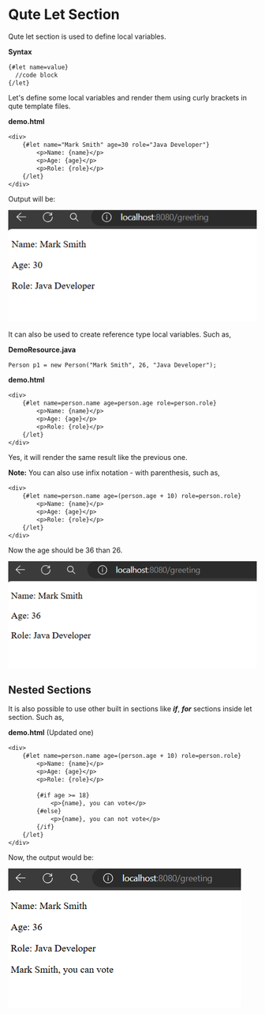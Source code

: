 # Qute Let Section

Qute let section is used to define local variables.

**Syntax**

```
{#let name=value}
  //code block
{/let}
```

Let's define some local variables and render them using curly brackets in qute template files.

**demo.html**

```
<div>
    {#let name="Mark Smith" age=30 role="Java Developer"}
        <p>Name: {name}</p>
        <p>Age: {age}</p>
        <p>Role: {role}</p>
    {/let}
</div>
```

Output will be: 

![alt text](image1.png)

It can also be used to create reference type local variables. Such as,

**DemoResource.java**

```
Person p1 = new Person("Mark Smith", 26, "Java Developer");
```

**demo.html**

```
<div>
    {#let name=person.name age=person.age role=person.role}
        <p>Name: {name}</p>
        <p>Age: {age}</p>
        <p>Role: {role}</p>
    {/let}
</div>
```

Yes, it will render the same result like the previous one.


**Note:** You can also use infix notation - with parenthesis, such as,

```
<div>
    {#let name=person.name age=(person.age + 10) role=person.role}
        <p>Name: {name}</p>
        <p>Age: {age}</p>
        <p>Role: {role}</p>
    {/let}
</div>
```

Now the age should be 36 than 26.

![alt text](image2.png)


## Nested Sections

It is also possible to use other built in sections like ***if***, ***for*** sections inside let section. Such as,

**demo.html** (Updated one)

```
<div>
    {#let name=person.name age=(person.age + 10) role=person.role}
        <p>Name: {name}</p>
        <p>Age: {age}</p>
        <p>Role: {role}</p>

        {#if age >= 18}
            <p>{name}, you can vote</p>
        {#else}
            <p>{name}, you can not vote</p>
        {/if}
    {/let}
</div>
```

Now, the output would be: 

![alt text](image3.png)

